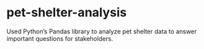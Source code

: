 # pet-shelter-analysis
Used Python’s Pandas library to analyze pet shelter data to answer important questions for stakeholders.
 

